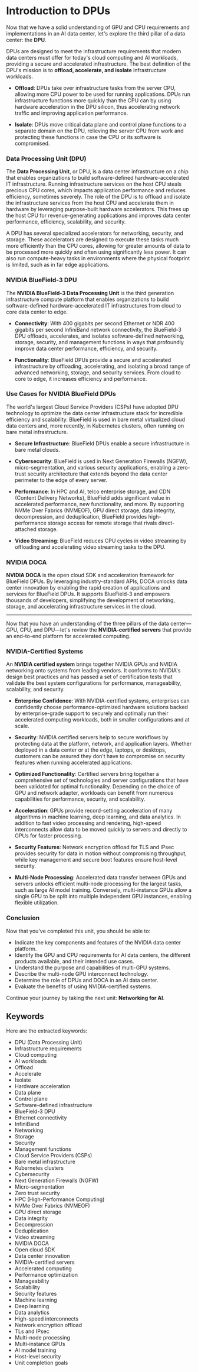 # Introduction to DPUs

Now that we have a solid understanding of GPU and CPU requirements and implementations in an AI data center, let's explore the third pillar of a data center: the **DPU**. 

DPUs are designed to meet the infrastructure requirements that modern data centers must offer for today's cloud computing and AI workloads, providing a secure and accelerated infrastructure. The best definition of the DPU's mission is to **offload, accelerate, and isolate** infrastructure workloads.

- **Offload**: DPUs take over infrastructure tasks from the server CPU, allowing more CPU power to be used for running applications. DPUs run infrastructure functions more quickly than the CPU can by using hardware acceleration in the DPU silicon, thus accelerating network traffic and improving application performance.

- **Isolate**: DPUs move critical data plane and control plane functions to a separate domain on the DPU, relieving the server CPU from work and protecting these functions in case the CPU or its software is compromised.

### Data Processing Unit (DPU)

The **Data Processing Unit**, or DPU, is a data center infrastructure on a chip that enables organizations to build software-defined hardware-accelerated IT infrastructure. Running infrastructure services on the host CPU steals precious CPU cores, which impacts application performance and reduces efficiency, sometimes severely. The role of the DPU is to offload and isolate the infrastructure services from the host CPU and accelerate them in hardware by leveraging purpose-built hardware accelerators. This frees up the host CPU for revenue-generating applications and improves data center performance, efficiency, scalability, and security.

A DPU has several specialized accelerators for networking, security, and storage. These accelerators are designed to execute these tasks much more efficiently than the CPU cores, allowing for greater amounts of data to be processed more quickly and often using significantly less power. It can also run compute-heavy tasks in environments where the physical footprint is limited, such as in far edge applications.

### NVIDIA BlueField-3 DPU

The **NVIDIA BlueField-3 Data Processing Unit** is the third generation infrastructure compute platform that enables organizations to build software-defined hardware-accelerated IT infrastructures from cloud to core data center to edge. 

- **Connectivity**: With 400 gigabits per second Ethernet or NDR 400 gigabits per second InfiniBand network connectivity, the BlueField-3 DPU offloads, accelerates, and isolates software-defined networking, storage, security, and management functions in ways that profoundly improve data center performance, efficiency, and security.

- **Functionality**: BlueField DPUs provide a secure and accelerated infrastructure by offloading, accelerating, and isolating a broad range of advanced networking, storage, and security services. From cloud to core to edge, it increases efficiency and performance.

### Use Cases for NVIDIA BlueField DPUs

The world's largest Cloud Service Providers (CSPs) have adopted DPU technology to optimize the data center infrastructure stack for incredible efficiency and scalability. BlueField is used in bare metal virtualized cloud data centers and, more recently, in Kubernetes clusters, often running on bare metal infrastructure.

- **Secure Infrastructure**: BlueField DPUs enable a secure infrastructure in bare metal clouds.

- **Cybersecurity**: BlueField is used in Next Generation Firewalls (NGFW), micro-segmentation, and various security applications, enabling a zero-trust security architecture that extends beyond the data center perimeter to the edge of every server.

- **Performance**: In HPC and AI, telco enterprise storage, and CDN (Content Delivery Networks), BlueField adds significant value in accelerated performance, new functionality, and more. By supporting NVMe Over Fabrics (NVMEOF), GPU direct storage, data integrity, decompression, and deduplication, BlueField provides high-performance storage access for remote storage that rivals direct-attached storage.

- **Video Streaming**: BlueField reduces CPU cycles in video streaming by offloading and accelerating video streaming tasks to the DPU.

### NVIDIA DOCA

**NVIDIA DOCA** is the open cloud SDK and acceleration framework for BlueField DPUs. By leveraging industry-standard APIs, DOCA unlocks data center innovation by enabling the rapid creation of applications and services for BlueField DPUs. It supports BlueField-3 and empowers thousands of developers, simplifying the development of networking, storage, and accelerating infrastructure services in the cloud.

---

Now that you have an understanding of the three pillars of the data center—GPU, CPU, and DPU—let's review the **NVIDIA-certified servers** that provide an end-to-end platform for accelerated computing.

### NVIDIA-Certified Systems

An **NVIDIA certified system** brings together NVIDIA GPUs and NVIDIA networking onto systems from leading vendors. It conforms to NVIDIA's design best practices and has passed a set of certification tests that validate the best system configurations for performance, manageability, scalability, and security.

- **Enterprise Confidence**: With NVIDIA-certified systems, enterprises can confidently choose performance-optimized hardware solutions backed by enterprise-grade support to securely and optimally run their accelerated computing workloads, both in smaller configurations and at scale.

- **Security**: NVIDIA certified servers help to secure workflows by protecting data at the platform, network, and application layers. Whether deployed in a data center or at the edge, laptops, or desktops, customers can be assured they don’t have to compromise on security features when running accelerated applications.

- **Optimized Functionality**: Certified servers bring together a comprehensive set of technologies and server configurations that have been validated for optimal functionality. Depending on the choice of GPU and network adapter, workloads can benefit from numerous capabilities for performance, security, and scalability.

- **Acceleration**: GPUs provide record-setting acceleration of many algorithms in machine learning, deep learning, and data analytics. In addition to fast video processing and rendering, high-speed interconnects allow data to be moved quickly to servers and directly to GPUs for faster processing. 

- **Security Features**: Network encryption offload for TLS and IPsec provides security for data in motion without compromising throughput, while key management and secure boot features ensure host-level security.

- **Multi-Node Processing**: Accelerated data transfer between GPUs and servers unlocks efficient multi-node processing for the largest tasks, such as large AI model training. Conversely, multi-instance GPUs allow a single GPU to be split into multiple independent GPU instances, enabling flexible utilization.

### Conclusion

Now that you've completed this unit, you should be able to:

- Indicate the key components and features of the NVIDIA data center platform.
- Identify the GPU and CPU requirements for AI data centers, the different products available, and their intended use cases.
- Understand the purpose and capabilities of multi-GPU systems.
- Describe the multi-node GPU interconnect technology.
- Determine the role of DPUs and DOCA in an AI data center.
- Evaluate the benefits of using NVIDIA-certified systems.

Continue your journey by taking the next unit: **Networking for AI**.

## Keywords
Here are the extracted keywords:

- DPU (Data Processing Unit)
- Infrastructure requirements
- Cloud computing
- AI workloads
- Offload
- Accelerate
- Isolate
- Hardware acceleration
- Data plane
- Control plane
- Software-defined infrastructure
- BlueField-3 DPU
- Ethernet connectivity
- InfiniBand
- Networking
- Storage
- Security
- Management functions
- Cloud Service Providers (CSPs)
- Bare metal infrastructure
- Kubernetes clusters
- Cybersecurity
- Next Generation Firewalls (NGFW)
- Micro-segmentation
- Zero trust security
- HPC (High-Performance Computing)
- NVMe Over Fabrics (NVMEOF)
- GPU direct storage
- Data integrity
- Decompression
- Deduplication
- Video streaming
- NVIDIA DOCA
- Open cloud SDK
- Data center innovation
- NVIDIA-certified servers
- Accelerated computing
- Performance optimization
- Manageability
- Scalability
- Security features
- Machine learning
- Deep learning
- Data analytics
- High-speed interconnects
- Network encryption offload
- TLs and IPsec
- Multi-node processing
- Multi-instance GPUs
- AI model training
- Host-level security
- Unit completion goals
